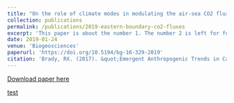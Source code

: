 ```yaml
---
title: "On the role of climate modes in modulating the air-sea CO2 fluxes in eastern boundary upwelling systems"
collection: publications
permalink: /publications/2019-eastern-boundary-co2-fluxes
excerpt: 'This paper is about the number 1. The number 2 is left for future work.'
date: 2019-01-24
venue: 'Biogeosciences'
paperurl: 'https://doi.org/10.5194/bg-16-329-2019'
citation: 'Brady, RX. (2017). &quot;Emergent Anthropogenic Trends in California Current Upwelling&quot; <i>Geophysical Research Letters</i>' 
---
```

[Download paper here](/files/papers/Brady_et_al-2019-Biogeosciences.pdf)

[test](/files/papers/Brady_et_al-2017-Geophysical_Research_Letters.pdf)
